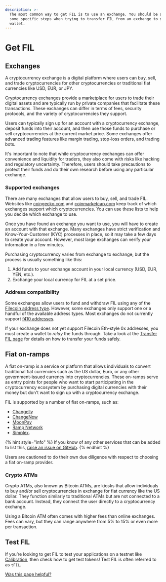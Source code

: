 ```yaml
---
description: >-
  The most common way to get FIL is to use an exchange. You should be aware of
  some specific steps when trying to transfer FIL from an exchange to your
  wallet.
---
```


# Get FIL

## Exchanges

A cryptocurrency exchange is a digital platform where users can buy, sell, and trade cryptocurrencies for other cryptocurrencies or traditional fiat currencies like USD, EUR, or JPY.

Cryptocurrency exchanges provide a marketplace for users to trade their digital assets and are typically run by private companies that facilitate these transactions. These exchanges can differ in terms of fees, security protocols, and the variety of cryptocurrencies they support.

Users can typically sign up for an account with a cryptocurrency exchange, deposit funds into their account, and then use those funds to purchase or sell cryptocurrencies at the current market price. Some exchanges offer advanced trading features like margin trading, stop-loss orders, and trading bots.

It's important to note that while cryptocurrency exchanges can offer convenience and liquidity for traders, they also come with risks like hacking and regulatory uncertainty. Therefore, users should take precautions to protect their funds and do their own research before using any particular exchange.

### Supported exchanges

There are many exchanges that allow users to buy, sell, and trade FIL. Websites like [coingecko.com](https://www.coingecko.com/) and [coinmarketcap.com](https://coinmarketcap.com/currencies/filecoin/markets/) keep track of which exchanges support which cryptocurrencies. You can use these lists to help you decide which exchange to use.

Once you have found an exchange you want to use, you will have to create an account with that exchange. Many exchanges have strict verification and Know-Your-Customer (KYC) processes in place, so it may take a few days to create your account. However, most large exchanges can verify your information in a few minutes.

Purchasing cryptocurrency varies from exchange to exchange, but the process is usually something like this:

1. Add funds to your exchange account in your local currency (USD, EUR, YEN, etc.).
2. Exchange your local currency for FIL at a set price.

### Address compatibility

Some exchanges allow users to fund and withdraw FIL using any of the [Filecoin address type](../../smart-contracts/filecoin-evm-runtime/address-types.md). However, some exchanges only support one or a handful of the available address types. Most exchanges do not currently support [f410 addresses](../the-blockchain/addresses.md).

If your exchange does not yet support Filecoin Eth-style 0x addresses, you must create a wallet to _relay_ the funds through. Take a look at the [Transfer FIL page](transfer-fil.md) for details on how to transfer your funds safely.

## Fiat on-ramps

A fiat on-ramp is a service or platform that allows individuals to convert traditional fiat currencies such as the US dollar, Euro, or any other government-issued currency into cryptocurrencies. These on-ramps serve as entry points for people who want to start participating in the cryptocurrency ecosystem by purchasing digital currencies with their money but don't want to sign up with a cryptocurrency exchange.

FIL is supported by a number of fiat on-ramps, such as:

* [Changelly](https://changelly.com/)
* [ChangeNow](https://changenow.io/)
* [MoonPay](https://www.moonpay.com/)
* [Ramp Network](https://ramp.network/)
* [Simplex](https://www.simplex.com/).

{% hint style="info" %}
If you know of any other services that can be added to list this, [raise an issue on GitHub](https://github.com/filecoin-project/filecoin-docs/issues/new).
{% endhint %}

Users are cautioned to do their own due diligence with respect to choosing a fiat on-ramp provider.

### Crypto ATMs

Crypto ATMs, also known as Bitcoin ATMs, are kiosks that allow individuals to buy and/or sell cryptocurrencies in exchange for fiat currency like the US dollar. They function similarly to traditional ATMs but are not connected to a bank account. Instead, they connect the user directly to a cryptocurrency exchange.

Using a Bitcoin ATM often comes with higher fees than online exchanges. Fees can vary, but they can range anywhere from 5% to 15% or even more per transaction.

## Test FIL

If you’re looking to get FIL to test your applications on a testnet like [Calibration](../../networks/calibration/), then check how to get test tokens! Test FIL is often referred to as `tFIL`.



[Was this page helpful?](https://airtable.com/apppq4inOe4gmSSlk/pagoZHC2i1iqgphgl/form?prefill\_Page+URL=https://docs.filecoin.io/basics/assets/get-fil)
